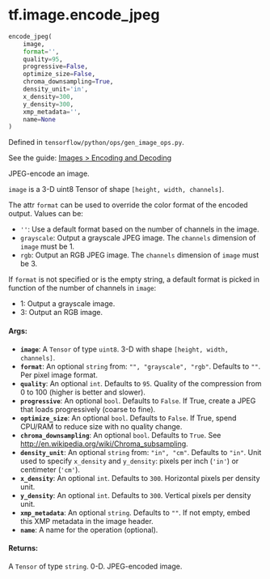 <div itemscope itemtype="http://developers.google.com/ReferenceObject">
<meta itemprop="name" content="tf.image.encode_jpeg" />
</div>

# tf.image.encode_jpeg

``` python
encode_jpeg(
    image,
    format='',
    quality=95,
    progressive=False,
    optimize_size=False,
    chroma_downsampling=True,
    density_unit='in',
    x_density=300,
    y_density=300,
    xmp_metadata='',
    name=None
)
```



Defined in `tensorflow/python/ops/gen_image_ops.py`.

See the guide: [Images > Encoding and Decoding](../../../../api_guides/python/image.md#Encoding_and_Decoding)

JPEG-encode an image.

`image` is a 3-D uint8 Tensor of shape `[height, width, channels]`.

The attr `format` can be used to override the color format of the encoded
output.  Values can be:

*   `''`: Use a default format based on the number of channels in the image.
*   `grayscale`: Output a grayscale JPEG image.  The `channels` dimension
    of `image` must be 1.
*   `rgb`: Output an RGB JPEG image. The `channels` dimension
    of `image` must be 3.

If `format` is not specified or is the empty string, a default format is picked
in function of the number of channels in `image`:

*   1: Output a grayscale image.
*   3: Output an RGB image.

#### Args:

* <b>`image`</b>: A `Tensor` of type `uint8`.
    3-D with shape `[height, width, channels]`.
* <b>`format`</b>: An optional `string` from: `"", "grayscale", "rgb"`. Defaults to `""`.
    Per pixel image format.
* <b>`quality`</b>: An optional `int`. Defaults to `95`.
    Quality of the compression from 0 to 100 (higher is better and slower).
* <b>`progressive`</b>: An optional `bool`. Defaults to `False`.
    If True, create a JPEG that loads progressively (coarse to fine).
* <b>`optimize_size`</b>: An optional `bool`. Defaults to `False`.
    If True, spend CPU/RAM to reduce size with no quality change.
* <b>`chroma_downsampling`</b>: An optional `bool`. Defaults to `True`.
    See http://en.wikipedia.org/wiki/Chroma_subsampling.
* <b>`density_unit`</b>: An optional `string` from: `"in", "cm"`. Defaults to `"in"`.
    Unit used to specify `x_density` and `y_density`:
    pixels per inch (`'in'`) or centimeter (`'cm'`).
* <b>`x_density`</b>: An optional `int`. Defaults to `300`.
    Horizontal pixels per density unit.
* <b>`y_density`</b>: An optional `int`. Defaults to `300`.
    Vertical pixels per density unit.
* <b>`xmp_metadata`</b>: An optional `string`. Defaults to `""`.
    If not empty, embed this XMP metadata in the image header.
* <b>`name`</b>: A name for the operation (optional).


#### Returns:

A `Tensor` of type `string`. 0-D. JPEG-encoded image.